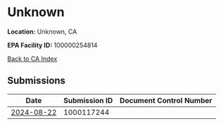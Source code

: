 # Unknown

**Location:** Unknown, CA

**EPA Facility ID:** 100000254814

[Back to CA Index](../../index.md)

## Submissions

| Date | Submission ID | Document Control Number |
|------|--------------|-------------------------|
| [2024-08-22](submissions/1000117244.md) | 1000117244 |  |
